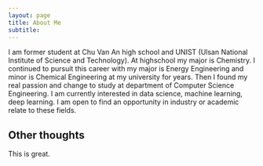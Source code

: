 ```yaml
---
layout: page
title: About Me
subtitle:
---
```


I am former student at Chu Van An high school and UNIST (Ulsan National Institute of Science and Technology).
At highschool my major is Chemistry. I continued to pursuit this career with my major is Energy Engineering and minor is Chemical Engineering at my university for years.
Then I found my real passion and change to study at department of Computer Science Engineering.
I am currently interested in data science, machine learning, deep learning.
I am open to find an opportunity in industry or academic relate to these fields.

## Other thoughts

This is great.

